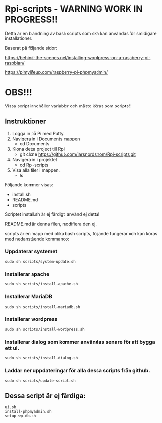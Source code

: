 # Rpi-scripts - WARNING WORK IN PROGRESS!!
Detta är en blandning av bash scripts som ska kan användas för smidigare installationer.

Baserat på följande sidor:

https://behind-the-scenes.net/installing-wordpress-on-a-raspberry-pi-raspbian/ 

https://pimylifeup.com/raspberry-pi-phpmyadmin/


# OBS!!!
Vissa script innehåller variabler och måste köras som scripts!!

## Instruktioner

1. Logga in på Pi med Putty.
2. Navigera in i Documents mappen
    - cd Documents
3. Klona detta project till Rpi.
    - git clone https://github.com/larsnordstrom/Rpi-scripts.git
4. Navigera in i projektet
    - cd Rpi-scripts
5. Visa alla filer i mappen.
    - ls

Följande kommer visas:

* install.sh
* README.md
* scripts

Scriptet install.sh är ej färdigt, använd ej detta!

README.md är denna filen, modifiera den ej.

scripts är en mapp med olika bash scripts, följande fungerar och kan köras med nedanstående kommando:

### Uppdaterar systemet
    sudo sh scripts/system-update.sh
### Installerar apache
    sudo sh scripts/install-apache.sh
### Installerar MariaDB
    sudo sh scripts/install-mariadb.sh
### Installerar wordpress
    sudo sh scripts/install-wordpress.sh
### Installerar dialog som kommer användas senare för att bygga ett ui.
    sudo sh scripts/install-dialog.sh
### Laddar ner uppdateringar för alla dessa scripts från github.
    sudo sh scripts/update-script.sh

## Dessa script är ej färdiga:
    ui.sh
    install-phpmyadmin.sh
    setup-wp-db.sh

